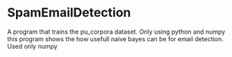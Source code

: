 # SpamEmailDetection
A program that trains the pu_corpora dataset. Only using python and numpy this program shows the how usefull naive bayes can be for email detection. Used only numpy
